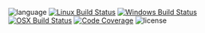 ![language](https://img.shields.io/badge/language-C%2B%2B17-red.svg?style=for-the-badge)
[![Linux Build Status](https://img.shields.io/circleci/project/github/bluescarni/piranha-tng/master.svg?style=for-the-badge)](https://circleci.com/gh/bluescarni/piranha-tng)
[![Windows Build Status](https://img.shields.io/appveyor/ci/bluescarni/piranha-tng/master.svg?logo=appveyor&style=for-the-badge)](https://ci.appveyor.com/project/bluescarni/piranha-tng)
[![OSX Build Status](https://img.shields.io/travis/bluescarni/piranha-tng/master.svg?logo=travis&style=for-the-badge)](https://travis-ci.org/bluescarni/piranha-tng)
[![Code Coverage](https://img.shields.io/codecov/c/github/bluescarni/piranha-tng.svg?style=for-the-badge)](https://codecov.io/github/bluescarni/piranha-tng?branch=master)
![license](https://img.shields.io/badge/license-MPL2-blue.svg?style=for-the-badge)
